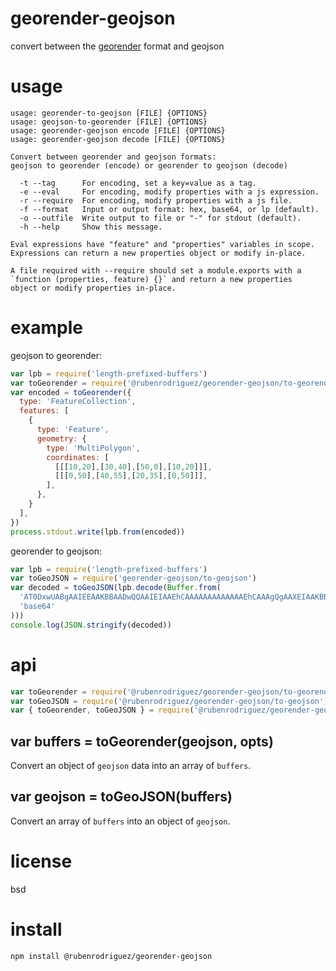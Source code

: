 # georender-geojson

convert between the [georender][] format and geojson

[georender]: https://github.com/rubillionaire/georender-pack/blob/master/schema.md

# usage

```
usage: georender-to-geojson [FILE] {OPTIONS}
usage: geojson-to-georender [FILE] {OPTIONS}
usage: georender-geojson encode [FILE] {OPTIONS}
usage: georender-geojson decode [FILE] {OPTIONS}

Convert between georender and geojson formats:
geojson to georender (encode) or georender to geojson (decode)

  -t --tag      For encoding, set a key=value as a tag.
  -e --eval     For encoding, modify properties with a js expression.
  -r --require  For encoding, modify properties with a js file.
  -f --format   Input or output format: hex, base64, or lp (default).
  -o --outfile  Write output to file or "-" for stdout (default).
  -h --help     Show this message.

Eval expressions have "feature" and "properties" variables in scope.
Expressions can return a new properties object or modify in-place.

A file required with --require should set a module.exports with a
`function (properties, feature) {}` and return a new properties
object or modify properties in-place.

```

# example

geojson to georender:

``` js
var lpb = require('length-prefixed-buffers')
var toGeorender = require('@rubenrodriguez/georender-geojson/to-georender')
var encoded = toGeorender({
  type: 'FeatureCollection',
  features: [
    {
      type: 'Feature',
      geometry: {
        type: 'MultiPolygon',
        coordinates: [
          [[[10,20],[30,40],[50,0],[10,20]]],
          [[[0,50],[40,55],[20,35],[0,50]]],
        ],
      },
    }
  ],
})
process.stdout.write(lpb.from(encoded))
```

georender to geojson:

``` js
var lpb = require('length-prefixed-buffers')
var toGeoJSON = require('georender-geojson/to-geojson')
var decoded = toGeoJSON(lpb.decode(Buffer.from(
  'AT0DxwUABgAAIEEAAKBBAADwQQAAIEIAAEhCAAAAAAAAAAAAAEhCAAAgQgAAXEIAAKBBAAAMQgIBAAIEAwUA',
  'base64'
)))
console.log(JSON.stringify(decoded))
```

# api

``` js
var toGeorender = require('@rubenrodriguez/georender-geojson/to-georender')
var toGeoJSON = require('@rubenrodriguez/georender-geojson/to-geojson')
var { toGeorender, toGeoJSON } = require('@rubenrodriguez/georender-geojson')
```

## var buffers = toGeorender(geojson, opts)

Convert an object of `geojson` data into an array of `buffers`.

## var geojson = toGeoJSON(buffers)

Convert an array of `buffers` into an object of `geojson`.

# license

bsd

# install

```
npm install @rubenrodriguez/georender-geojson
```
